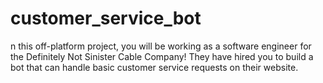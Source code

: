 # customer_service_bot

n this off-platform project, you will be working as a software engineer for the Definitely Not Sinister Cable Company! They have hired you to build a bot that can handle basic customer service requests on their website.
